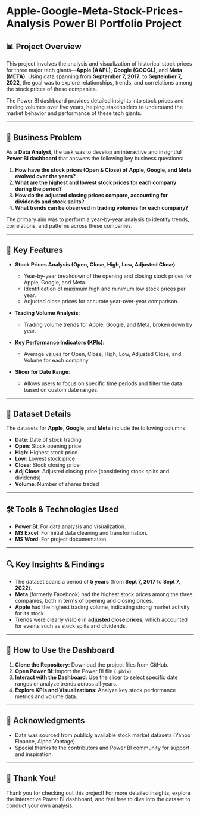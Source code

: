 # Apple-Google-Meta-Stock-Prices-Analysis Power BI Portfolio Project

## 📊 **Project Overview**

This project involves the analysis and visualization of historical stock prices for three major tech giants—**Apple (AAPL)**, **Google (GOOGL)**, and **Meta (META)**. Using data spanning from **September 7, 2017**, to **September 7, 2022**, the goal was to explore relationships, trends, and correlations among the stock prices of these companies.

The Power BI dashboard provides detailed insights into stock prices and trading volumes over five years, helping stakeholders to understand the market behavior and performance of these tech giants.

---

## 🎯 **Business Problem**

As a **Data Analyst**, the task was to develop an interactive and insightful **Power BI dashboard** that answers the following key business questions:

1. **How have the stock prices (Open & Close) of Apple, Google, and Meta evolved over the years?**
2. **What are the highest and lowest stock prices for each company during the period?**
3. **How do the adjusted closing prices compare, accounting for dividends and stock splits?**
4. **What trends can be observed in trading volumes for each company?**

The primary aim was to perform a year-by-year analysis to identify trends, correlations, and patterns across these companies.

---

## 🔑 **Key Features**

- **Stock Prices Analysis (Open, Close, High, Low, Adjusted Close)**:
  - Year-by-year breakdown of the opening and closing stock prices for Apple, Google, and Meta.
  - Identification of maximum high and minimum low stock prices per year.
  - Adjusted close prices for accurate year-over-year comparison.
  
- **Trading Volume Analysis**:
  - Trading volume trends for Apple, Google, and Meta, broken down by year.

- **Key Performance Indicators (KPIs)**:
  - Average values for Open, Close, High, Low, Adjusted Close, and Volume for each company.

- **Slicer for Date Range**:
  - Allows users to focus on specific time periods and filter the data based on custom date ranges.

---

## 📅 **Dataset Details**

The datasets for **Apple**, **Google**, and **Meta** include the following columns:

- **Date**: Date of stock trading
- **Open**: Stock opening price
- **High**: Highest stock price
- **Low**: Lowest stock price
- **Close**: Stock closing price
- **Adj Close**: Adjusted closing price (considering stock splits and dividends)
- **Volume**: Number of shares traded

---

## 🛠️ **Tools & Technologies Used**

- **Power BI**: For data analysis and visualization.
- **MS Excel**: For initial data cleaning and transformation.
- **MS Word**: For project documentation.

---

## 🔍 **Key Insights & Findings**

- The dataset spans a period of **5 years** (from **Sept 7, 2017** to **Sept 7, 2022**).
- **Meta** (formerly Facebook) had the highest stock prices among the three companies, both in terms of opening and closing prices.
- **Apple** had the highest trading volume, indicating strong market activity for its stock.
- Trends were clearly visible in **adjusted close prices**, which accounted for events such as stock splits and dividends.

---

## 🚀 **How to Use the Dashboard**

1. **Clone the Repository**: Download the project files from GitHub.
2. **Open Power BI**: Import the Power BI file (`.pbix`).
3. **Interact with the Dashboard**: Use the slicer to select specific date ranges or analyze trends across all years.
4. **Explore KPIs and Visualizations**: Analyze key stock performance metrics and volume data.

---

## 📜 **Acknowledgments**

- Data was sourced from publicly available stock market datasets (Yahoo Finance, Alpha Vantage).
- Special thanks to the contributors and Power BI community for support and inspiration.


---

## 👏 **Thank You!**

Thank you for checking out this project! For more detailed insights, explore the interactive Power BI dashboard, and feel free to dive into the dataset to conduct your own analysis.

